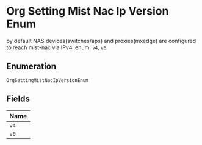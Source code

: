 
# Org Setting Mist Nac Ip Version Enum

by default NAS devices(switches/aps) and proxies(mxedge) are configured to reach mist-nac via IPv4. enum: `v4`, `v6`

## Enumeration

`OrgSettingMistNacIpVersionEnum`

## Fields

| Name |
|  --- |
| `v4` |
| `v6` |

